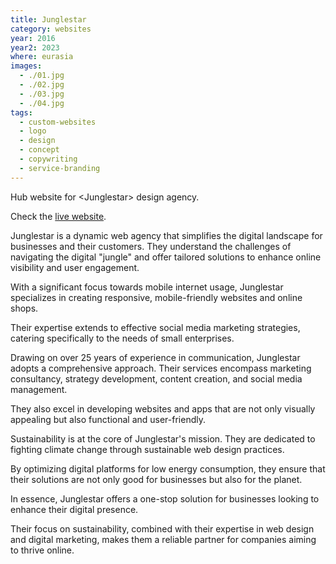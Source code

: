 ```yaml
---
title: Junglestar
category: websites
year: 2016
year2: 2023
where: eurasia
images:
  - ./01.jpg
  - ./02.jpg
  - ./03.jpg
  - ./04.jpg
tags:
  - custom-websites
  - logo
  - design
  - concept
  - copywriting
  - service-branding
---
```


Hub website for &lt;Junglestar&gt; design agency.

Check the [live website](https://junglestar.org?source=rokma.com).

Junglestar is a dynamic web agency that simplifies the digital landscape for businesses and their customers. They understand the challenges of navigating the digital "jungle" and offer tailored solutions to enhance online visibility and user engagement.

With a significant focus towards mobile internet usage, Junglestar specializes in creating responsive, mobile-friendly websites and online shops.

Their expertise extends to effective social media marketing strategies, catering specifically to the needs of small enterprises.

Drawing on over 25 years of experience in communication, Junglestar adopts a comprehensive approach. Their services encompass marketing consultancy, strategy development, content creation, and social media management.

They also excel in developing websites and apps that are not only visually appealing but also functional and user-friendly.

Sustainability is at the core of Junglestar's mission. They are dedicated to fighting climate change through sustainable web design practices.

By optimizing digital platforms for low energy consumption, they ensure that their solutions are not only good for businesses but also for the planet.

In essence, Junglestar offers a one-stop solution for businesses looking to enhance their digital presence.

Their focus on sustainability, combined with their expertise in web design and digital marketing, makes them a reliable partner for companies aiming to thrive online.
